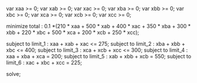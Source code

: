 ﻿var xaa >= 0; 
var xab >= 0;
var xac >= 0;
var xba >= 0;
var xbb >= 0;
var xbc >= 0;
var xca >= 0;
var xcb >= 0;
var xcc >= 0;







minimize total : 0.1 *(210 * xaa + 500 * xab + 400 * xac + 350 * xba + 300 * xbb + 220 * xbc + 500 * xca + 200 * xcb + 250 * xcc);


subject to limit_1 :  xaa + xab + xac  <= 275;
subject to limit_2 :  xba + xbb + xbc  <= 400;
subject to limit_3 :  xca + xcb + xcc  <= 300;
subject to limit_4 :  xaa + xba + xca  = 200;
subject to limit_5 :  xab + xbb + xcb  = 550;
subject to limit_6 :  xac + xbc + xcc  = 225;

solve;





